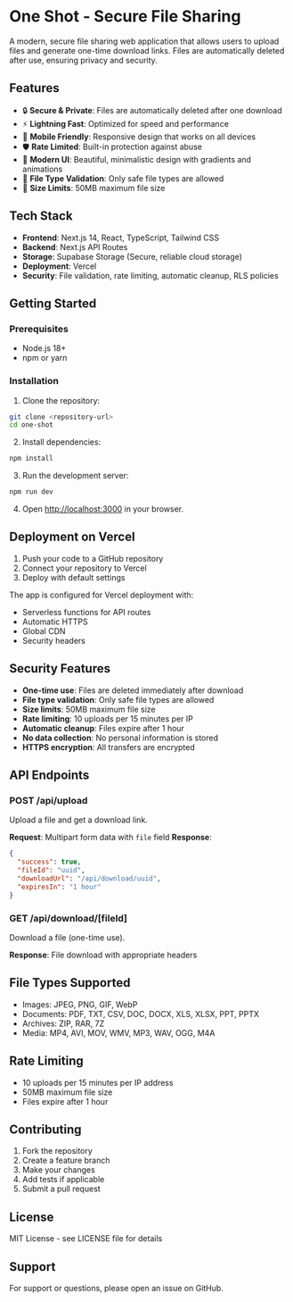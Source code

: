 # One Shot - Secure File Sharing

A modern, secure file sharing web application that allows users to upload files and generate one-time download links. Files are automatically deleted after use, ensuring privacy and security.

## Features

- 🔒 **Secure & Private**: Files are automatically deleted after one download
- ⚡ **Lightning Fast**: Optimized for speed and performance
- 📱 **Mobile Friendly**: Responsive design that works on all devices
- 🛡️ **Rate Limited**: Built-in protection against abuse
- 🎨 **Modern UI**: Beautiful, minimalistic design with gradients and animations
- 🔐 **File Type Validation**: Only safe file types are allowed
- 📏 **Size Limits**: 50MB maximum file size

## Tech Stack

- **Frontend**: Next.js 14, React, TypeScript, Tailwind CSS
- **Backend**: Next.js API Routes
- **Storage**: Supabase Storage (Secure, reliable cloud storage)
- **Deployment**: Vercel
- **Security**: File validation, rate limiting, automatic cleanup, RLS policies

## Getting Started

### Prerequisites

- Node.js 18+ 
- npm or yarn

### Installation

1. Clone the repository:
```bash
git clone <repository-url>
cd one-shot
```

2. Install dependencies:
```bash
npm install
```

3. Run the development server:
```bash
npm run dev
```

4. Open [http://localhost:3000](http://localhost:3000) in your browser.

## Deployment on Vercel

1. Push your code to a GitHub repository
2. Connect your repository to Vercel
3. Deploy with default settings

The app is configured for Vercel deployment with:
- Serverless functions for API routes
- Automatic HTTPS
- Global CDN
- Security headers

## Security Features

- **One-time use**: Files are deleted immediately after download
- **File type validation**: Only safe file types are allowed
- **Size limits**: 50MB maximum file size
- **Rate limiting**: 10 uploads per 15 minutes per IP
- **Automatic cleanup**: Files expire after 1 hour
- **No data collection**: No personal information is stored
- **HTTPS encryption**: All transfers are encrypted

## API Endpoints

### POST /api/upload
Upload a file and get a download link.

**Request**: Multipart form data with `file` field
**Response**: 
```json
{
  "success": true,
  "fileId": "uuid",
  "downloadUrl": "/api/download/uuid",
  "expiresIn": "1 hour"
}
```

### GET /api/download/[fileId]
Download a file (one-time use).

**Response**: File download with appropriate headers

## File Types Supported

- Images: JPEG, PNG, GIF, WebP
- Documents: PDF, TXT, CSV, DOC, DOCX, XLS, XLSX, PPT, PPTX
- Archives: ZIP, RAR, 7Z
- Media: MP4, AVI, MOV, WMV, MP3, WAV, OGG, M4A

## Rate Limiting

- 10 uploads per 15 minutes per IP address
- 50MB maximum file size
- Files expire after 1 hour

## Contributing

1. Fork the repository
2. Create a feature branch
3. Make your changes
4. Add tests if applicable
5. Submit a pull request

## License

MIT License - see LICENSE file for details

## Support

For support or questions, please open an issue on GitHub.
